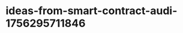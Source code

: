 # ideas-from-smart-contract-audi-1756295711846
```json [ { "title": "AI-Powered Smart Contract Risk Assessment Tool", "description": "أداة تستخدم الذكاء الاصطناعي لتقييم المخاطر المرتبطة بالعقود الذكية وتقديم توصيات لتحسين الأمان.", "mvp_plan": "تطوير واجهة بسيطة لتحميل العقود الذكية، واستخدام نموذج ذكاء اصطناعي لتحليل الكود وتقديم تقرير بالمخاطر المحتملة." }, { "title": "Smart Contract Comp...
